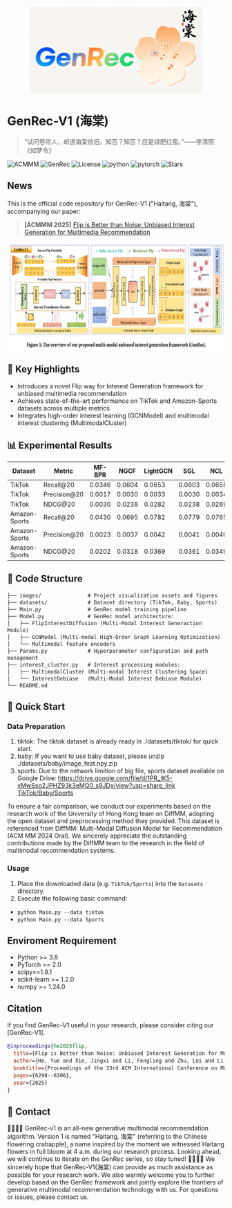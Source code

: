 <!-- # GenRec-V1| Flip is Better than Noise: Unbiased Interest Generation for Multimedia Recommendation -->
<!-- PROJECT LOGO -->
<br />
<div align="center">
  <a href="https://github.com/orangeheyue/GenRec-V1">
    <img src="images/haitanglogo.png" alt="Logo" width="400" height="200">
  </a>
</div>

# GenRec-V1 (海棠)

> “试问卷帘人，却道海棠依旧。知否？知否？应是绿肥红瘦。”——李清照《如梦令》

![ACMMM](https://img.shields.io/badge/ACM-MM25-1B5E20) ![GenRec](https://img.shields.io/badge/Version-GenRecV1-orange) ![License](https://img.shields.io/badge/License-MIT-B39DDB) ![python](https://img.shields.io/badge/python-3.8+-blue) ![pytorch](https://img.shields.io/badge/pytorch-2.0-FFA000) ![Stars](https://img.shields.io/github/stars/orangeheyue/GenRec-V1?style=social)

## News
This is the official code repository for GenRec-V1 ("Haitang, 海棠"), accompanying our paper: 

>**[ACMMM 2025]** [Flip is Better than Noise: Unbiased Interest Generation for Multimedia Recommendation](https://dl.acm.org/doi/pdf/10.1145/3746027.3755743)
<img src="images/genrec-v1.png" width="900px" height="250px"/>

## 🌟 Key Highlights​
- Introduces a novel Flip way for Interest Generation framework for unbiased multimedia recommendation​
- Achieves state-of-the-art performance on TikTok and Amazon-Sports datasets across multiple metrics​
- Integrates high-order interest learning (GCNModel) and multimodal interest clustering (MultimodalCluster)

## 📊 Experimental Results
| Dataset       | Metric     | MF-BPR | NGCF  | LightGCN | SGL   | NCL   | HCCF  | VBPR  | LGCN-M | MMGCN | GRCN  | LATTICE | CLCRec | MMGCL | SLMRec | BM3   | DiffMM | GenRec |
| ------------- | ---------- | ------ | ----- | -------- | ----- | ----- | ----- | ----- | ------ | ----- | ----- | ------- | ------ | ----- | ------ | ----- | ------ | ------ |
| TikTok        | Recall@20  | 0.0346 | 0.0604| 0.0653   | 0.0603| 0.0658| 0.0662| 0.0380| 0.0679  | 0.0730| 0.0804| 0.0843   | 0.0621  | 0.0799| 0.0845  | 0.0957| 0.1129  | 0.1165  |
| TikTok        | Precision@20| 0.0017 | 0.0030| 0.0033   | 0.0030| 0.0034| 0.0029| 0.0018| 0.0034  | 0.0036| 0.0036| 0.0042   | 0.0032  | 0.0037| 0.0042  | 0.0048| 0.0056  | 0.0058  |
| TikTok        | NDCG@20    | 0.0030 | 0.0238| 0.0282   | 0.0238| 0.0269| 0.0267| 0.0134| 0.0273  | 0.0307| 0.0350| 0.0367   | 0.0264  | 0.0326| 0.0353  | 0.0404| 0.0456  | 0.0492  |
| Amazon-Sports | Recall@20  | 0.0430 | 0.0695| 0.0782   | 0.0779| 0.0765| 0.0779| 0.0582| 0.0705  | 0.0638| 0.0833| 0.0915   | 0.0651  | 0.0875| 0.0829  | 0.0975| 0.1017  | 0.1062  |
| Amazon-Sports | Precision@20| 0.0023 | 0.0037| 0.0042   | 0.0041| 0.0040| 0.0041| 0.0031| 0.0035  | 0.0034| 0.0044| 0.0048   | 0.0035  | 0.0046| 0.0043  | 0.0051| 0.0054  | 0.0056  |
| Amazon-Sports | NDCG@20    | 0.0202 | 0.0318| 0.0369   | 0.0361| 0.0349| 0.0361| 0.0265| 0.0324  | 0.0279| 0.0377| 0.0424   | 0.0301  | 0.0409| 0.0376  | 0.0442| 0.0458  | 0.0478  |



## 📁 Code Structure
```plaintext
├── images/               # Project visualization assets and figures
├── datasets/             # Dataset directory (TikTok, Baby, Sports)
├── Main.py               # GenRec model training pipeline
├── Model.py              # GenRec model architecture:
│   ├── FlipInterestDiffusion (Multi-Modal Interest Generaction Module)
│   ├── GCNModel (Multi-modal High-Order Graph Learning Optimization) 
│   └── Multimodal feature encoders
├── Params.py             # Hyperparameter configuration and path management
├── interest_cluster.py   # Interest processing modules:
│   ├── MultimodalCluster (Multi-modal Interest Clustering Space)
│   └── InterestDebiase   (Multi-Modal Interest Debiase Module)
└── README.md           
```

## 🚀 Quick Start​
### Data Preparation​
1. tiktok: 
The tiktok dataset is already ready in ./datasets/tiktok/ for quick start.
1. baby: 
If you want to use baby dataset, please unzip ./datasets/baby/image_feat.npy.zip
1. sports: 
Due to the network limition of big file, sports dataset available on Google Drive: https://drive.google.com/file/d/1PR_IK5-xMwSso2JPHZ93k3eMQ0_s9JDx/view?usp=share_link
[TikTok/Baby/Sports](https://arxiv.org/abs/2406.11781)

To ensure a fair comparison, we conduct our experiments based on the research work of the University of Hong Kong team on DiffMM, adopting the open dataset and preprocessing method they provided. 
This dataset is referenced from DiffMM: Multi-Modal Diffusion Model for Recommendation (ACM MM 2024 Oral). We sincerely appreciate the outstanding contributions made by the DiffMM team to the research in the field of multimodal recommendation systems. 


### Usage
1. Place the downloaded data (e.g. `TikTok/Sports`) into the `Datasets` directory.
2. Execute the following basic command:  
- `python Main.py --data tiktok`  
- `python Main.py --data Sports`  


## Enviroment Requirement
- Python >= 3.8
- PyTorch >= 2.0
- scipy==1.9.1
- scikit-learn >= 1.2.0
- numpy >= 1.24.0
  

## Citation
If you find GenRec-V1 useful in your research, please consider citing our [GenRec-V1].
```bibtex
@inproceedings{he2025flip,
  title={Flip is Better than Noise: Unbiased Interest Generation for Multimedia Recommendation},
  author={He, Yue and Xie, Jingxi and Li, Fengling and Zhu, Lei and Li, Jingjing},
  booktitle={Proceedings of the 33rd ACM International Conference on Multimedia},
  pages={6298--6306},
  year={2025}
}
```

## 📧 Contact​
🌸🌸🌸🌸
GenRec-v1 is an all-new generative multimodal recommendation algorithm. Version 1 is named "Haitang, 海棠" (referring to the Chinese flowering crabapple), a name inspired by the moment we witnessed Haitang flowers in full bloom at 4 a.m. during our research process. Looking ahead, we will continue to iterate on the GenRec series, so stay tuned!
💐💐💐💐
We sincerely hope that GenRec-V1(海棠) can provide as much assistance as possible for your research work. We also warmly welcome you to further develop based on the GenRec framework and jointly explore the frontiers of generative multimodal recommendation technology with us. 
For questions or issues, please contact us.
